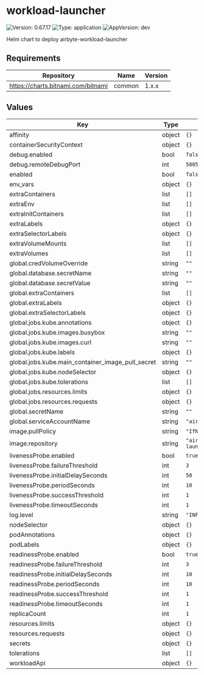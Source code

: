 # workload-launcher

![Version: 0.67.17](https://img.shields.io/badge/Version-0.67.17-informational?style=flat-square) ![Type: application](https://img.shields.io/badge/Type-application-informational?style=flat-square) ![AppVersion: dev](https://img.shields.io/badge/AppVersion-dev-informational?style=flat-square)

Helm chart to deploy airbyte-workload-launcher

## Requirements

| Repository | Name | Version |
|------------|------|---------|
| https://charts.bitnami.com/bitnami | common | 1.x.x |

## Values

| Key | Type | Default | Description |
|-----|------|---------|-------------|
| affinity | object | `{}` |  |
| containerSecurityContext | object | `{}` |  |
| debug.enabled | bool | `false` |  |
| debug.remoteDebugPort | int | `5005` |  |
| enabled | bool | `false` |  |
| env_vars | object | `{}` |  |
| extraContainers | list | `[]` |  |
| extraEnv | list | `[]` |  |
| extraInitContainers | list | `[]` |  |
| extraLabels | object | `{}` |  |
| extraSelectorLabels | object | `{}` |  |
| extraVolumeMounts | list | `[]` |  |
| extraVolumes | list | `[]` |  |
| global.credVolumeOverride | string | `""` |  |
| global.database.secretName | string | `""` |  |
| global.database.secretValue | string | `""` |  |
| global.extraContainers | list | `[]` |  |
| global.extraLabels | object | `{}` |  |
| global.extraSelectorLabels | object | `{}` |  |
| global.jobs.kube.annotations | object | `{}` |  |
| global.jobs.kube.images.busybox | string | `""` |  |
| global.jobs.kube.images.curl | string | `""` |  |
| global.jobs.kube.labels | object | `{}` |  |
| global.jobs.kube.main_container_image_pull_secret | string | `""` |  |
| global.jobs.kube.nodeSelector | object | `{}` |  |
| global.jobs.kube.tolerations | list | `[]` |  |
| global.jobs.resources.limits | object | `{}` |  |
| global.jobs.resources.requests | object | `{}` |  |
| global.secretName | string | `""` |  |
| global.serviceAccountName | string | `"airbyte-admin"` |  |
| image.pullPolicy | string | `"IfNotPresent"` |  |
| image.repository | string | `"airbyte/workload-launcher"` |  |
| livenessProbe.enabled | bool | `true` |  |
| livenessProbe.failureThreshold | int | `3` |  |
| livenessProbe.initialDelaySeconds | int | `50` |  |
| livenessProbe.periodSeconds | int | `10` |  |
| livenessProbe.successThreshold | int | `1` |  |
| livenessProbe.timeoutSeconds | int | `1` |  |
| log.level | string | `"INFO"` |  |
| nodeSelector | object | `{}` |  |
| podAnnotations | object | `{}` |  |
| podLabels | object | `{}` |  |
| readinessProbe.enabled | bool | `true` |  |
| readinessProbe.failureThreshold | int | `3` |  |
| readinessProbe.initialDelaySeconds | int | `10` |  |
| readinessProbe.periodSeconds | int | `10` |  |
| readinessProbe.successThreshold | int | `1` |  |
| readinessProbe.timeoutSeconds | int | `1` |  |
| replicaCount | int | `1` |  |
| resources.limits | object | `{}` |  |
| resources.requests | object | `{}` |  |
| secrets | object | `{}` |  |
| tolerations | list | `[]` |  |
| workloadApi | object | `{}` |  |

